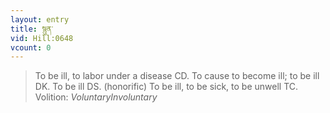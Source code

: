 ```yaml
---
layout: entry
title: སྙུན་
vid: Hill:0648
vcount: 0
---
```

> To be ill, to labor under a disease CD\. To cause to become ill; to be ill DK\. To be ill DS\. (honorific) To be ill, to be sick, to be unwell TC\.
> Volition: _VoluntaryInvoluntary_


